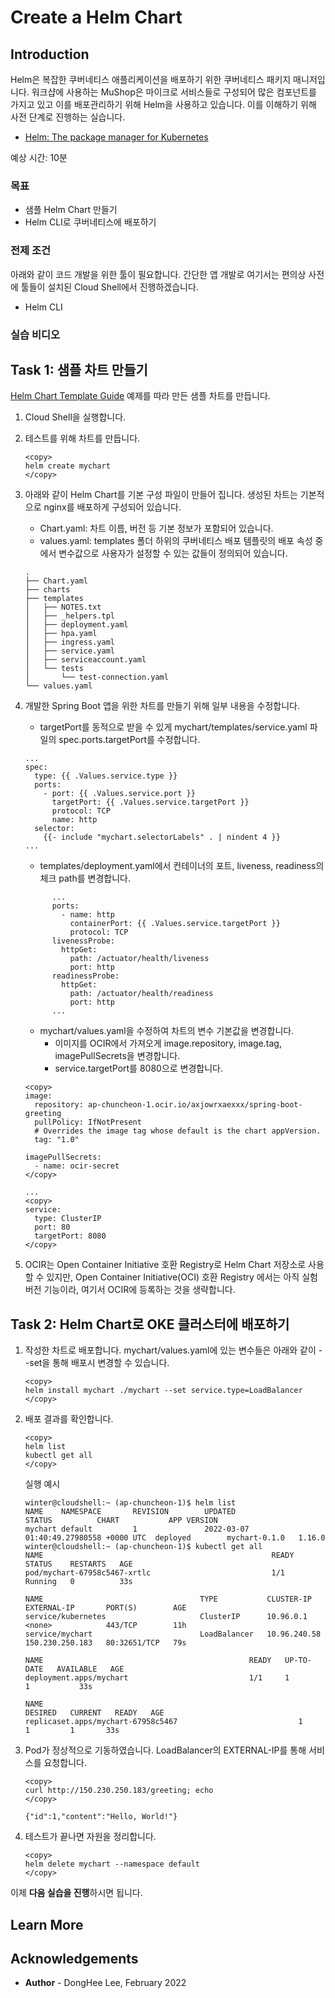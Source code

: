 # Create a Helm Chart

## Introduction

Helm은 복잡한 쿠버네티스 애플리케이션을 배포하기 위한 쿠버네티스 패키지 매니저입니다. 워크샵에 사용하는 MuShop은 마이크로 서비스들로 구성되어 많은 컴포넌트를 가지고 있고 이를 배포관리하기 위해 Helm을 사용하고 있습니다. 이를 이해하기 위해 사전 단계로 진행하는 실습니다.

- [Helm: The package manager for Kubernetes](https://helm.sh/)

예상 시간: 10분

### 목표

* 샘플 Helm Chart 만들기
* Helm CLI로 쿠버네티스에 배포하기

### 전제 조건

아래와 같이 코드 개발을 위한 툴이 필요합니다. 간단한 앱 개발로 여기서는 편의상 사전에 툴들이 설치된 Cloud Shell에서 진행하겠습니다.

* Helm CLI

### 실습 비디오

[](youtube:TUygTkGt_uc)


## Task 1: 샘플 차트 만들기

[Helm Chart Template Guide](https://helm.sh/docs/chart_template_guide/getting_started/) 예제를 따라 만든 샘플 차트를 만듭니다.

1. Cloud Shell을 실행합니다.

2. 테스트를 위해 차트를 만듭니다.

    ````
    <copy>
    helm create mychart
    </copy>    
    ````

3. 아래와 같이 Helm Chart를 기본 구성 파일이 만들어 집니다. 생성된 차트는 기본적으로 nginx를 배포하게 구성되어 있습니다.

    - Chart.yaml: 차트 이름, 버전 등 기본 정보가 포함되어 있습니다.
    - values.yaml: templates 폴더 하위의 쿠버네티스 배포 템플릿의 배포 속성 중에서 변수값으로 사용자가 설정할 수 있는 값들이 정의되어 있습니다.
    ````
    .
    ├── Chart.yaml
    ├── charts
    ├── templates
    │   ├── NOTES.txt
    │   ├── _helpers.tpl
    │   ├── deployment.yaml
    │   ├── hpa.yaml
    │   ├── ingress.yaml
    │   ├── service.yaml
    │   ├── serviceaccount.yaml
    │   └── tests
    │       └── test-connection.yaml
    └── values.yaml
    ````

4. 개발한 Spring Boot 앱을 위한 차트를 만들기 위해 일부 내용을 수정합니다.

    - targetPort를 동적으로 받을 수 있게 mychart/templates/service.yaml 파일의 spec.ports.targetPort를 수정합니다.
    ````
    ...
    spec:
      type: {{ .Values.service.type }}
      ports:
        - port: {{ .Values.service.port }}
          targetPort: {{ .Values.service.targetPort }}
          protocol: TCP
          name: http
      selector:
        {{- include "mychart.selectorLabels" . | nindent 4 }}
    ...
    ````

    - templates/deployment.yaml에서 컨테이너의 포트, liveness, readiness의 체크 path를 변경합니다.
    ````
          ...
          ports:
            - name: http
              containerPort: {{ .Values.service.targetPort }}
              protocol: TCP
          livenessProbe:
            httpGet:
              path: /actuator/health/liveness
              port: http
          readinessProbe:
            httpGet:
              path: /actuator/health/readiness
              port: http
          ...    
    ````

    - mychart/values.yaml을 수정하여 차트의 변수 기본값을 변경합니다.
        * 이미지를 OCIR에서 가져오게 image.repository, image.tag, imagePullSecrets을 변경합니다.
        * service.targetPort를 8080으로 변경합니다.
    ````
    <copy>
    image:
      repository: ap-chuncheon-1.ocir.io/axjowrxaexxx/spring-boot-greeting
      pullPolicy: IfNotPresent
      # Overrides the image tag whose default is the chart appVersion.
      tag: "1.0"

    imagePullSecrets:
      - name: ocir-secret
    </copy>      
    ````
    ````
    ...
    <copy>    
    service:
      type: ClusterIP
      port: 80
      targetPort: 8080
    </copy>      
    ````

5. OCIR는 Open Container Initiative 호환 Registry로 Helm Chart 저장소로 사용할 수 있지만, Open Container Initiative(OCI) 호환 Registry 에서는 아직 실험 버전 기능이라, 여기서 OCIR에 등록하는 것을 생략합니다.


## Task 2: Helm Chart로 OKE 클러스터에 배포하기

1. 작성한 차트로 배포합니다. mychart/values.yaml에 있는 변수들은 아래와 같이 --set을 통해 배포시 변경할 수 있습니다.

    ````
    <copy>
    helm install mychart ./mychart --set service.type=LoadBalancer
    </copy>
    ````

2. 배포 결과를 확인합니다.

    ````
    <copy>
    helm list
    kubectl get all
    </copy>
    ````

    실행 예시
    ````
    winter@cloudshell:~ (ap-chuncheon-1)$ helm list
    NAME    NAMESPACE       REVISION        UPDATED                                 STATUS          CHART           APP VERSION
    mychart default         1               2022-03-07 01:40:49.27980558 +0000 UTC  deployed        mychart-0.1.0   1.16.0     
    winter@cloudshell:~ (ap-chuncheon-1)$ kubectl get all
    NAME                                                   READY   STATUS    RESTARTS   AGE
    pod/mychart-67958c5467-xrtlc                           1/1     Running   0          33s
    
    NAME                                   TYPE           CLUSTER-IP     EXTERNAL-IP       PORT(S)        AGE
    service/kubernetes                     ClusterIP      10.96.0.1      <none>            443/TCP        11h
    service/mychart                        LoadBalancer   10.96.240.58   150.230.250.183   80:32651/TCP   79s
    
    NAME                                              READY   UP-TO-DATE   AVAILABLE   AGE
    deployment.apps/mychart                           1/1     1            1           33s
    
    NAME                                                         DESIRED   CURRENT   READY   AGE
    replicaset.apps/mychart-67958c5467                           1         1         1       33s
    ````
3. Pod가 정상적으로 기동하였습니다. LoadBalancer의 EXTERNAL-IP를 통해 서비스를 요청합니다.

    ````
    <copy>
    curl http://150.230.250.183/greeting; echo
    </copy>
    ````

    ````
    {"id":1,"content":"Hello, World!"}
    ````

4. 테스트가 끝나면 자원을 정리합니다.

    ````
    <copy>
    helm delete mychart --namespace default
    </copy>
    ````

이제 **다음 실습을 진행**하시면 됩니다.

## Learn More

## Acknowledgements

* **Author** - DongHee Lee, February 2022
